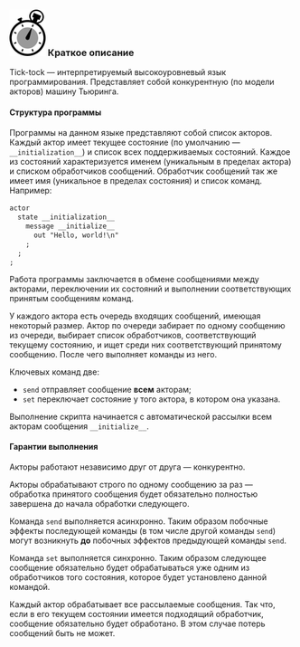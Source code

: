 ### ![](logo/logo.png) Краткое описание

Tick-tock — интерпретируемый высокоуровневый язык программирования. Представляет собой конкурентную (по модели акторов) машину Тьюринга.

#### Структура программы

Программы на данном языке представляют собой список акторов. Каждый актор имеет текущее состояние (по умолчанию — `__initialization__`) и список всех поддерживаемых состояний. Каждое из состояний характеризуется именем (уникальным в пределах актора) и списком обработчиков сообщений. Обработчик сообщений так же имеет имя (уникальное в пределах состояния) и список команд. Например:

```
actor
  state __initialization__
    message __initialize__
      out "Hello, world!\n"
    ;
  ;
;
```

Работа программы заключается в обмене сообщениями между акторами, переключении их состояний и выполнении соответствующих принятым сообщениям команд.

У каждого актора есть очередь входящих сообщений, имеющая некоторый размер. Актор по очереди забирает по одному сообщению из очереди, выбирает список обработчиков, соответствующий текущему состоянию, и ищет среди них соответствующий принятому сообщению. После чего выполняет команды из него.

Ключевых команд две:

- `send` отправляет сообщение **всем** акторам;
- `set` переключает состояние у того актора, в котором она указана.

Выполнение скрипта начинается с автоматической рассылки всем акторам сообщения `__initialize__`.

#### Гарантии выполнения

Акторы работают независимо друг от друга — конкурентно.

Акторы обрабатывают строго по одному сообщению за раз — обработка принятого сообщения будет обязательно полностью завершена до начала обработки следующего.

Команда `send` выполняется асинхронно. Таким образом побочные эффекты последующей команды (в том числе другой команды `send`) могут возникнуть **до** побочных эффектов предыдующей команды `send`.

Команда `set` выполняется синхронно. Таким образом следующее сообщение обязательно будет обрабатываться уже одним из обработчиков того состояния, которое будет установлено данной командой.

Каждый актор обрабатывает все рассылаемые сообщения. Так что, если в его текущем состоянии имеется подходящий обработчик, сообщение обязательно будет обработано. В этом случае потерь сообщений быть не может.
